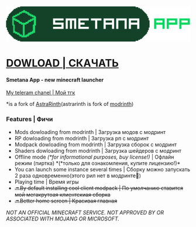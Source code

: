 ![Smetana App](apps/app-frontend/src/assets/modrinth_app.svg "Smetana App")

# [DOWLOAD | СКАЧАТЬ](https://github.com/D5Kostya/smetana_app/releases/latest)

#### Smetana App - new minecraft launcher

[My teleram chanel | Мой тгк](https://t.me/d5kostya)

\*is a fork of [AstraRinth](https://git.astralium.su/didirus/AstralRinth)(astrarinth is fork of [modrinth](https://github.com/modrinth/code))

### Features | Фичи

- Mods dowloading from modrinth | Загрузка модов с модринт
- RP dowloading from modrinth | Загрузка рп с модринт
- Modpack dowloading from modrinth | Загрузка сборок с модринт
- Shaders dowloading from modrinth | Загрузка шейдеров с модринт
- Offline mode _(\*for informational purposes, buy license!)_ | Офлайн режим (пиртка) *(*только для ознакомления, купите лицензию!)\*
- You can launch some instance several times | Сборку можно запускать 2 раза одновременно(этого рил нет в модринте🫤)
- Playing time | Время игры
- 🔜~~By default installing cool client modpack | По умолчанию ставится мой мегакрутоая клиентскиая сборка~~
- 🔜~~Better home screen | Красивая главная~~

_NOT AN OFFICIAL MINECRAFT SERVICE. NOT APPROVED BY OR ASSOCIATED WITH MOJANG OR MICROSOFT._
